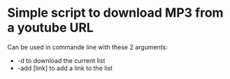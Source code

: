 # Simple script to download MP3 from a youtube URL

Can be used in commande line with these 2 arguments:
- -d to download the current list
- -add [link] to add a link to the list
